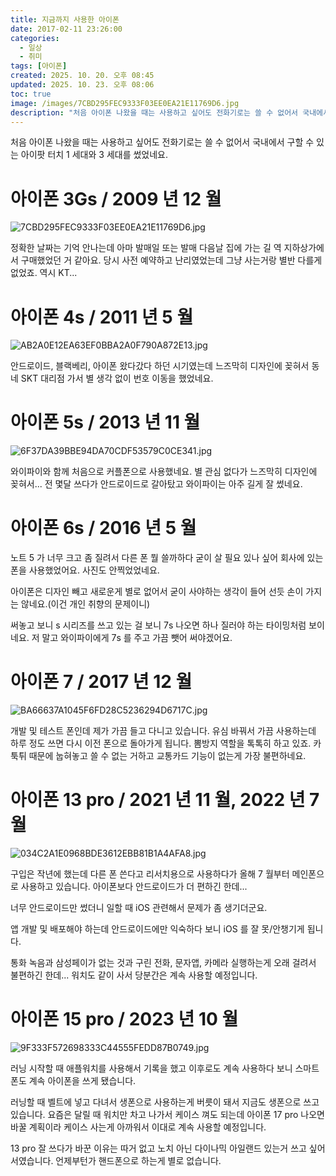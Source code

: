 ```yaml
---
title: 지금까지 사용한 아이폰
date: 2017-02-11 23:26:00
categories:
  - 일상
  - 취미
tags: [아이폰]
created: 2025. 10. 20. 오후 08:45
updated: 2025. 10. 23. 오후 08:06
toc: true
image: /images/7CBD295FEC9333F03EE0EA21E11769D6.jpg
description: "처음 아이폰 나왔을 때는 사용하고 싶어도 전화기로는 쓸 수 없어서 국내에서 구할 수 있는 아이팟 터치 1 세대와 3 세대를 썼었네요. 정확한 날짜는 기억 안나는데 아마 발매일 또는 발매 다음날 집에 가는 길 역 지하상가에서 구매했었던 거 같아요. 당시 사전 예약하고 난리였었는데 그냥 사"
---
```


처음 아이폰 나왔을 때는 사용하고 싶어도 전화기로는 쓸 수 없어서 국내에서 구할 수 있는 아이팟 터치 1 세대와 3 세대를 썼었네요.

# 아이폰 3Gs / 2009 년 12 월

![7CBD295FEC9333F03EE0EA21E11769D6.jpg](/images/7CBD295FEC9333F03EE0EA21E11769D6.jpg)

정확한 날짜는 기억 안나는데 아마 발매일 또는 발매 다음날 집에 가는 길 역 지하상가에서 구매했었던 거 같아요. 당시 사전 예약하고 난리였었는데 그냥 사는거랑 별반 다를게 없었죠. 역시 KT...

# 아이폰 4s / 2011 년 5 월

![AB2A0E12EA63EF0BBA2A0F790A872E13.jpg](/images/AB2A0E12EA63EF0BBA2A0F790A872E13.jpg)

안드로이드, 블랙베리, 아이폰 왔다갔다 하던 시기였는데 느즈막히 디자인에 꽂혀서 동네 SKT 대리점 가서 별 생각 없이 번호 이동을 했었네요. 

# 아이폰 5s / 2013 년 11 월

![6F37DA39BBE94DA70CDF53579C0CE341.jpg](/images/6F37DA39BBE94DA70CDF53579C0CE341.jpg)

와이파이와 함께 처음으로 커플폰으로 사용했네요. 별 관심 없다가 느즈막히 디자인에 꽂혀서... 전 몇달 쓰다가 안드로이드로 갈아탔고 와이파이는 아주 길게 잘 썼네요. 

# 아이폰 6s / 2016 년 5 월

노트 5 가 너무 크고 좀 질려서 다른 폰 뭘 쓸까하다 굳이 살 필요 있나 싶어 회사에 있는 폰을 사용했었어요. 사진도 안찍었었네요.

아이폰은 디자인 빼고 새로운게 별로 없어서 굳이 사야하는 생각이 들어 선듯 손이 가지는 않네요.(이건 개인 취향의 문제이니)

써놓고 보니 s 시리즈를 쓰고 있는 걸 보니 7s 나오면 하나 질러야 하는 타이밍처럼 보이네요. 저 말고 와이파이에게 7s 를 주고 가끔 뺏어 써야겠어요.

# 아이폰 7 / 2017 년 12 월

![BA66637A1045F6FD28C5236294D6717C.jpg](/images/BA66637A1045F6FD28C5236294D6717C.jpg)

개발 및 테스트 폰인데 제가 가끔 들고 다니고 있습니다. 유심 바꿔서 가끔 사용하는데 하루 정도 쓰면 다시 이전 폰으로 돌아가게 됩니다. 뽐방지 역할을 톡톡히 하고 있죠. 카툭튀 때문에 눕혀놓고 쓸 수 없는 거하고 교통카드 기능이 없는게 가장 불편하네요.

# 아이폰 13 pro / 2021 년 11 월, 2022 년 7 월

![034C2A1E0968BDE3612EBB81B1A4AFA8.jpg](/images/034C2A1E0968BDE3612EBB81B1A4AFA8.jpg)

구입은 작년에 했는데 다른 폰 쓴다고 리서치용으로 사용하다가 올해 7 월부터 메인폰으로 사용하고 있습니다. 아이폰보다 안드로이드가 더 편하긴 한데...

너무 안드로이드만 썼더니 일할 때 iOS 관련해서 문제가 좀 생기더군요.

앱 개발 및 배포해야 하는데 안드로이드에만 익숙하다 보니 iOS 를 잘 못/안챙기게 됩니다.

통화 녹음과 삼성페이가 없는 것과 구린 전화, 문자앱, 카메라 실행하는게 오래 걸려서 불편하긴 한데... 워치도 같이 사서 당분간은 계속 사용할 예정입니다.

# 아이폰 15 pro / 2023 년 10 월

![9F333F572698333C44555FEDD87B0749.jpg](/images/9F333F572698333C44555FEDD87B0749.jpg)

러닝 시작할 때 애플워치를 사용해서 기록을 했고 이후로도 계속 사용하다 보니 스마트폰도 계속 아이폰을 쓰게 됐습니다.

러닝할 때 벨트에 넣고 다녀서 생폰으로 사용하는게 버릇이 돼서 지금도 생폰으로 쓰고 있습니다. 요즘은 달릴 때 워치만 차고 나가서 케이스 껴도 되는데 아이폰 17 pro 나오면 바꿀 계획이라 케이스 사는게 아까워서 이대로 계속 사용할 예정입니다.

13 pro 잘 쓰다가 바꾼 이유는 따거 없고 노치 아닌 다이나믹 아일랜드 있는거 쓰고 싶어서였습니다. 언제부턴가 핸드폰으로 하는게 별로 없습니다.

